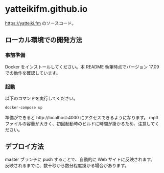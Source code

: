 # yatteikifm.github.io

https://yatteiki.fm のソースコード。

## ローカル環境での開発方法

### 事前準備

Docker をインストールしてください。本 README 執筆時点でバージョン 17.09 での動作を確認しています。

### 起動

以下のコマンドを実行してください。

```bash
docker-compose up
```

準備ができると http://localhost:4000 にアクセスできるようになります。
mp3 ファイルの容量が大きく、初回起動時のビルドに時間が掛かるため、注意してください。

## デプロイ方法

master ブランチに push することで、自動的に Web サイトに反映されます。
反映されるまでに、数十秒から数分程度掛かる場合があります。

